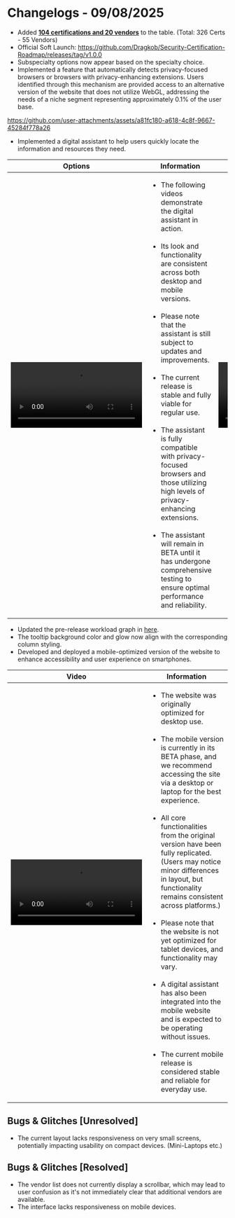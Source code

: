 # Changelogs - 09/08/2025
- Added <b><ins>104 certifications and 20 vendors</ins></b> to the table. (Total: 326 Certs - 55 Vendors)
- Official Soft Launch: https://github.com/Dragkob/Security-Certification-Roadmap/releases/tag/v1.0.0
- Subspecialty options now appear based on the specialty choice.
- Implemented a feature that automatically detects privacy-focused browsers or browsers with privacy-enhancing extensions. Users identified through this mechanism are provided access to an alternative version of the website that does not utilize WebGL, addressing the needs of a niche segment representing approximately 0.1% of the user base.

https://github.com/user-attachments/assets/a81fc180-a618-4c8f-9667-45284f778a26
- Implemented a digital assistant to help users quickly locate the information and resources they need.

| Options                                                                                               | Information | Timeout                                                                                                 |
|-------------------------------------------------------------------------------------------------------|-------------|---------------------------------------------------------------------------------------------------------|
| <video src="https://github.com/user-attachments/assets/552beadb-7bc5-43be-8002-869e90b753e9"></video> | <ul><li>The following videos demonstrate the digital assistant in action.</li><br /><li>Its look and functionality are consistent across both desktop and mobile versions.</li><br /><li>Please note that the assistant is still subject to updates and improvements.</li><br /><li>The current release is stable and fully viable for regular use.</li><br /><li>The assistant is fully compatible with privacy-focused browsers and those utilizing high levels of privacy-enhancing extensions.</li><br /><li>The assistant will remain in BETA until it has undergone comprehensive testing to ensure optimal performance and reliability.</li></ul>        | <video src="https://github.com/user-attachments/assets/c72ca079-0117-48eb-a548-b4fa68e6eb5f"></video>   |

- Updated the pre-release workload graph in [here](https://github.com/Dragkob/Security-Certification-Roadmap/blob/main/README.md).
- The tooltip background color and glow now align with the corresponding column styling.
- Developed and deployed a mobile-optimized version of the website to enhance accessibility and user experience on smartphones.

| Video                                                                                                 | Information                                  |
|-------------------------------------------------------------------------------------------------------|----------------------------------------------|
| <video src="https://github.com/user-attachments/assets/2891deed-538b-44a6-8c7f-5bf7fb7e68f2"></video> | <ul><li>The website was originally optimized for desktop use.</li><br /><li>The mobile version is currently in its BETA phase, and we recommend accessing the site via a desktop or laptop for the best experience.</li><br /><li>All core functionalities from the original version have been fully replicated. (Users may notice minor differences in layout, but functionality remains consistent across platforms.)</li><br /><li>Please note that the website is not yet optimized for tablet devices, and functionality may vary.</li><br /><li>A digital assistant has also been integrated into the mobile website and is expected to be operating without issues.</li><br /><li>The current mobile release is considered stable and reliable for everyday use.</li></ul> |


## Bugs & Glitches [Unresolved]
- The current layout lacks responsiveness on very small screens, potentially impacting usability on compact devices. (Mini-Laptops etc.)


## Bugs & Glitches [Resolved]
- The vendor list does not currently display a scrollbar, which may lead to user confusion as it's not immediately clear that additional vendors are available.
- The interface lacks responsiveness on mobile devices.
